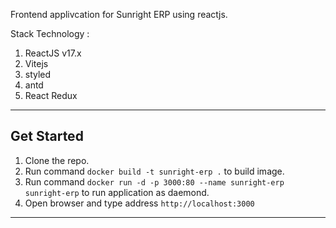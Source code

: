 Frontend applivcation for Sunright ERP using reactjs. 

Stack Technology :

1. ReactJS v17.x
2. Vitejs
3. styled
4. antd
5. React Redux 

---

## Get Started

1. Clone the repo.
2. Run command `docker build -t sunright-erp .` to build image.
3. Run command `docker run -d -p 3000:80 --name sunright-erp sunright-erp` to run application as daemond.
4. Open browser and type address `http://localhost:3000`

---